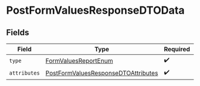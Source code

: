# PostFormValuesResponseDTOData


## Fields

| Field                                                                                                 | Type                                                                                                  | Required                                                                                              | Description                                                                                           |
| ----------------------------------------------------------------------------------------------------- | ----------------------------------------------------------------------------------------------------- | ----------------------------------------------------------------------------------------------------- | ----------------------------------------------------------------------------------------------------- |
| `type`                                                                                                | [FormValuesReportEnum](../../models/components/FormValuesReportEnum.md)                               | :heavy_check_mark:                                                                                    | N/A                                                                                                   |
| `attributes`                                                                                          | [PostFormValuesResponseDTOAttributes](../../models/components/PostFormValuesResponseDTOAttributes.md) | :heavy_check_mark:                                                                                    | N/A                                                                                                   |